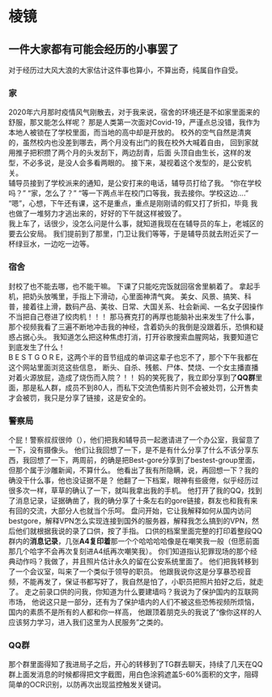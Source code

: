 # 棱镜

## 一件大家都有可能会经历的小事罢了

对于经历过大风大浪的大家估计这件事也算小，不算出奇，纯属自作自受。  

### 家

2020年六月那时疫情风气刚散去，对于我来说，宿舍的环境还是不如家里面来的舒服，那又能怎么样呢？
那是人类第一次面对Covid-19，严谨点总没错，我作为本地人被锁在了学校里面，而当地的高中却是开放的。
校外的空气自然是清爽的，虽然校内也没差到哪去，两个月没有出门的我在校外大喊着自由，
回到家就用推子把积攒了两个月的头发刮下，两边刮青，后面 头顶自由生长，这样的发型，不必多说，是没人会多看两眼的。
接下来，凝视着这个发型的，是公安机关。  
辅导员接到了学校派来的通知，是公安打来的电话，辅导员打给了我。
“你在学校吗？” “家，怎么了？” “等一下两点半在校门口等我，我去接你。学校这边....”
“嗯”，心想，下午还有课，这不是重点，重点是刚刚请的假又打了折扣，毕竟 我也做了一堆努力才逃出来的，好好的下午就这样被毁了。  
我上车了，话很少，没怎么问是什么事，就知道我现在在辅导员的车上，老城区的要去公安局。
我们提前到了那里，门卫让我们等等，于是辅导员就去附近买了一杯绿豆水，一边吃一边等。

### 宿舍

封校了也不能去哪，也不能干嘛。
下课了只能吃完饭就回宿舍里躺着了。
拿起手机，把奶头放嘴里，手指上下滑动，心里面神清气爽。
美女、风景、搞笑、科普，接着往上滑，数码产品、美妆、日常、大国关系、社会新闻、一名女子因操作不当把自己卷进了绞肉机！！！
那马赛克打的再厚也能脑补出来发生了什么事，那个视频我看了三遍不断地冲击我的神经，含着奶头的我倒是没跟着乐，恐惧和疑惑占据心头。
我知道怎么把这种焦虑打消，打开谷歌搜索血腥网站，我要知道它到底发生了什么！  
B E S T G O R E，这两个半的音节组成的单词这辈子也忘不了，那个下午我都在这个网站里面浏览这些信息，
断头、自杀、残骸、尸体、焚烧、一个女主播直播对着火源放屁，造成了烧伤而入院？！！
妈的笑死我了，我立即分享到了**QQ群**里面，那是私人群，成员不到80人，而私下交流色情影片则不会被处罚，公开售卖才会被罚，我只是分享了链接，这是安全的。

### 警察局

个屁！警察叔叔很帅（），他们把我和辅导员一起邀请进了一个办公室，我留意了一下，没有摄像头。
他们让我回想了一下，是不是有什么分享了什么不该分享东西，我回想了一下，两周前，的确是把Best-gore分享到了bestest-group里面，但那个属于沙雕新闻，不算什么。
他看出了我有所隐瞒，说，再回想一下？我的确没干什么事，他也没证据不是？
他翻了一下档案，眼神有些疲倦，似乎经历过很多次一样，草草的确认了一下，就叫我拿出我的手机。
他打开了我的QQ，找到了消息记录，证据确凿了，我的确分享了十条左右的gore链接，群友也和我有来有回的交流，大部分人也就当个乐呵。
盘问开始，它让我解释如何从国内访问bestgore，解释VPN怎么实现连接到国外的服务器，解释我怎么搞到的VPN，然后他们就根据我说的录了口供，按了手指。
口供的档案里面完整的打印着整段QQ群内的**消息记录**，几张**A4复印着**那一个个哈哈哈哈像是在嘲笑我一般（但愿前面那几个哈字不会再次复刻进A4纸再次嘲笑我）。
你们知道指认犯罪现场的那个经典动作吗？我做了，并且照片估计永久的留在公安系统里面了。
他们把我转移到了一个会议室，叫来了一个类似于领导的职员。
他跟我说你这是分享暴恐视音频，不能再发了，保证书都写好了，我自然是怕了，小职员把照片拍好之后，就走了。
走之前录口供的问我，你知道为什么要建墙吗？我说为了保护国内的互联网市场，
他说这只是一部分，还有为了保护墙内的人们不被这些恐怖视频所烦恼，国内的素质不是所有的人都和你一样高，
他跟顶着朋克头的我说了“像你这样的人应该努力学习，进入我们这里为人民服务”之类的。

### QQ群

那个群里面得知了我进局子之后，开心的转移到了TG群去聊天，持续了几天在QQ群上面发消息的时候都得把文字截图，用白色涂鸦遮盖5-60%面积的文字，阻碍简单的OCR识别，以防再次出现监控触发关键词。
